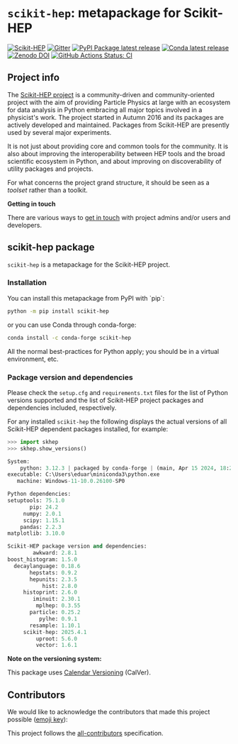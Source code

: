 # `scikit-hep`: metapackage for Scikit-HEP

[![Scikit-HEP](https://scikit-hep.org/assets/images/Scikit--HEP-Project-blue.svg)](https://scikit-hep.org/)
[![Gitter](https://img.shields.io/gitter/room/gitterHQ/gitter.svg)](https://gitter.im/Scikit-HEP/community)
[![PyPI Package latest release](https://img.shields.io/pypi/v/scikit-hep.svg)](https://pypi.python.org/pypi/scikit-hep)
[![Conda latest release](https://img.shields.io/conda/vn/conda-forge/scikit-hep.svg)](https://github.com/conda-forge/scikit-hep-feedstock)
[![Zenodo DOI](https://zenodo.org/badge/DOI/10.5281/zenodo.1043949.svg)](https://doi.org/10.5281/zenodo.1043949)
[![GitHub Actions Status: CI](https://github.com/scikit-hep/scikit-hep/workflows/CI/badge.svg)](https://github.com/scikit-hep/scikit-hep/actions?query=workflow%3ACI+branch%3Amain)

## Project info

The [Scikit-HEP project](http://scikit-hep.org/) is a community-driven
and community-oriented project with the aim of providing Particle
Physics at large with an ecosystem for data analysis in Python embracing
all major topics involved in a physicist\'s work. The project started in
Autumn 2016 and its packages are actively developed and maintained.
Packages from Scikit-HEP are presently used by several major experiments.

It is not just about providing core and common tools for the community.
It is also about improving the interoperability between HEP tools and
the broad scientific ecosystem in Python, and about improving on
discoverability of utility packages and projects.

For what concerns the project grand structure, it should be seen as a
*toolset* rather than a toolkit.

**Getting in touch**

There are various ways to [get in
touch](https://scikit-hep.org/getting-in-touch.html) with project admins
and/or users and developers.

## scikit-hep package

`scikit-hep` is a metapackage for the Scikit-HEP project.

### Installation

You can install this metapackage from PyPI with \`pip\`:

```bash
python -m pip install scikit-hep
```

or you can use Conda through conda-forge:

```bash
conda install -c conda-forge scikit-hep
```

All the normal best-practices for Python apply; you should be in a
virtual environment, etc.

### Package version and dependencies

Please check the `setup.cfg` and `requirements.txt` files for the list
of Python versions supported and the list of Scikit-HEP project packages
and dependencies included, respectively.

For any installed `scikit-hep` the following displays the actual
versions of all Scikit-HEP dependent packages installed, for example:

```python
>>> import skhep
>>> skhep.show_versions()

System:
    python: 3.12.3 | packaged by conda-forge | (main, Apr 15 2024, 18:20:11) [MSC v.1938 64 bit (AMD64)]
executable: C:\Users\eduar\miniconda3\python.exe
   machine: Windows-11-10.0.26100-SP0

Python dependencies:
setuptools: 75.1.0
       pip: 24.2
     numpy: 2.0.1
     scipy: 1.15.1
    pandas: 2.2.3
matplotlib: 3.10.0

Scikit-HEP package version and dependencies:
        awkward: 2.8.1
boost_histogram: 1.5.0
  decaylanguage: 0.18.6
       hepstats: 0.9.2
       hepunits: 2.3.5
           hist: 2.8.0
     histoprint: 2.6.0
        iminuit: 2.30.1
         mplhep: 0.3.55
       particle: 0.25.2
          pylhe: 0.9.1
       resample: 1.10.1
     scikit-hep: 2025.4.1
         uproot: 5.6.0
         vector: 1.6.1
```

**Note on the versioning system:**

This package uses [Calendar Versioning](https://calver.org/) (CalVer).

## Contributors

We would like to acknowledge the contributors that made this project possible ([emoji key](https://allcontributors.org/docs/en/emoji-key)):
<!-- ALL-CONTRIBUTORS-LIST:START - Do not remove or modify this section -->
<!-- prettier-ignore-start -->
<!-- markdownlint-disable -->

<!-- markdownlint-restore -->
<!-- prettier-ignore-end -->

<!-- ALL-CONTRIBUTORS-LIST:END -->

This project follows the [all-contributors](https://github.com/all-contributors/all-contributors) specification.
